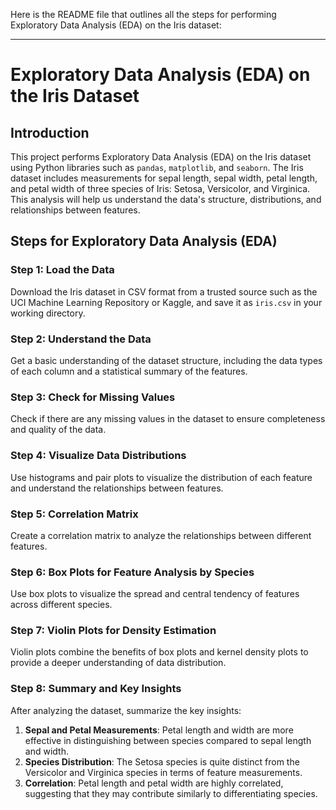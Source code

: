 Here is the README file that outlines all the steps for performing Exploratory Data Analysis (EDA) on the Iris dataset:

---

# Exploratory Data Analysis (EDA) on the Iris Dataset

## Introduction

This project performs Exploratory Data Analysis (EDA) on the Iris dataset using Python libraries such as `pandas`, `matplotlib`, and `seaborn`. The Iris dataset includes measurements for sepal length, sepal width, petal length, and petal width of three species of Iris: Setosa, Versicolor, and Virginica. This analysis will help us understand the data's structure, distributions, and relationships between features.
## Steps for Exploratory Data Analysis (EDA)
### Step 1: Load the Data
Download the Iris dataset in CSV format from a trusted source such as the UCI Machine Learning Repository or Kaggle, and save it as `iris.csv` in your working directory.
### Step 2: Understand the Data
Get a basic understanding of the dataset structure, including the data types of each column and a statistical summary of the features.
### Step 3: Check for Missing Values
Check if there are any missing values in the dataset to ensure completeness and quality of the data.
### Step 4: Visualize Data Distributions
Use histograms and pair plots to visualize the distribution of each feature and understand the relationships between features.
### Step 5: Correlation Matrix
Create a correlation matrix to analyze the relationships between different features.
### Step 6: Box Plots for Feature Analysis by Species
Use box plots to visualize the spread and central tendency of features across different species.
### Step 7: Violin Plots for Density Estimation
Violin plots combine the benefits of box plots and kernel density plots to provide a deeper understanding of data distribution.
### Step 8: Summary and Key Insights
After analyzing the dataset, summarize the key insights:
1. **Sepal and Petal Measurements**: Petal length and width are more effective in distinguishing between species compared to sepal length and width.
2. **Species Distribution**: The Setosa species is quite distinct from the Versicolor and Virginica species in terms of feature measurements.
3. **Correlation**: Petal length and petal width are highly correlated, suggesting that they may contribute similarly to differentiating species.

